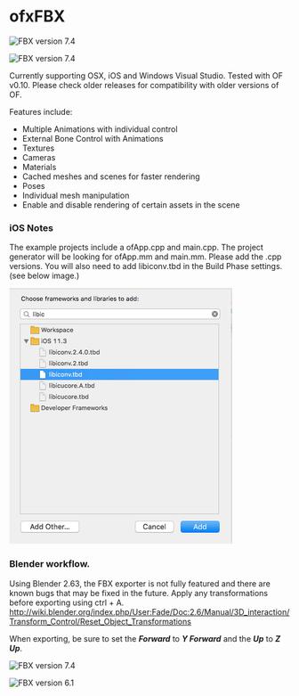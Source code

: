 # ofxFBX

![FBX version 7.4](ReadMeImages/fbxAnim.gif)

![FBX version 7.4](ReadMeImages/fbxout.gif)

Currently supporting OSX, iOS and Windows Visual Studio. Tested with OF v0.10. Please check older releases for compatibility with older versions of OF.

Features include:
* Multiple Animations with individual control
* External Bone Control with Animations
* Textures
* Cameras
* Materials
* Cached meshes and scenes for faster rendering
* Poses
* Individual mesh manipulation
* Enable and disable rendering of certain assets in the scene

### iOS Notes
The example projects include a ofApp.cpp and main.cpp. The project generator will be looking for ofApp.mm and main.mm. Please add the .cpp versions. You will also need to add libiconv.tbd in the Build Phase settings. (see below image.)

![libiconv](ReadMeImages/libiconv.png)


### Blender workflow. 
Using Blender 2.63, the FBX exporter is not fully featured and there are known bugs that may be fixed in the future.
Apply any transformations before exporting using ctrl + A. http://wiki.blender.org/index.php/User:Fade/Doc:2.6/Manual/3D_interaction/Transform_Control/Reset_Object_Transformations

When exporting, be sure to set the **_Forward_** to **_Y Forward_** and the **_Up_** to **_Z Up_**.

![FBX version 7.4](https://github.com/NickHardeman/ofxFBX/blob/master/ReadMeImages/Screen%20Shot%202014-09-18%20at%2011.09.05%20PM.png)

![FBX version 6.1](https://github.com/NickHardeman/ofxFBX/blob/master/ReadMeImages/Screen%20Shot%202014-09-19%20at%204.05.06%20PM.png)
